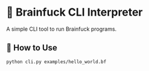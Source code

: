 # 🧠 Brainfuck CLI Interpreter

A simple CLI tool to run Brainfuck programs.

## 🚀 How to Use

```bash
python cli.py examples/hello_world.bf

